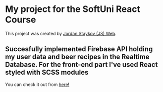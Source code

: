# My project for the SoftUni React Course

This project was created by [Jordan Staykov (JS) Web](https://www.facebook.com/jstajkov1/).

## Succesfully implemented Firebase API holding my user data and beer recipes in the Realtime Database. For the front-end part I've used React styled with SCSS modules

You can check it out from [here!](https://beer-receipt-builder.web.app "Home Brewers Guide")

